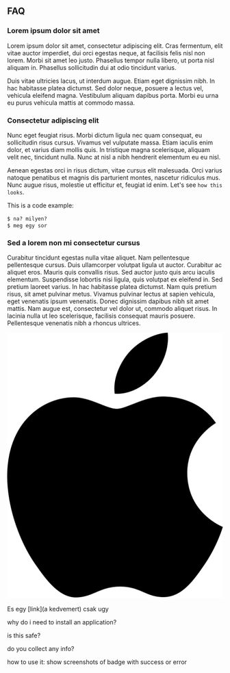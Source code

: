 ## FAQ

### Lorem ipsum dolor sit amet

Lorem ipsum dolor sit amet, consectetur adipiscing elit. Cras fermentum, elit vitae auctor imperdiet, dui orci egestas neque, at facilisis felis nisl non lorem. Morbi sit amet leo justo. Phasellus tempor nulla libero, ut porta nisl aliquam in. Phasellus sollicitudin dui at odio tincidunt varius.

Duis vitae ultricies lacus, ut interdum augue. Etiam eget dignissim nibh. In hac habitasse platea dictumst. Sed dolor neque, posuere a lectus vel, vehicula eleifend magna. Vestibulum aliquam dapibus porta. Morbi eu urna eu purus vehicula mattis at commodo massa.

### Consectetur adipiscing elit

Nunc eget feugiat risus. Morbi dictum ligula nec quam consequat, eu sollicitudin risus cursus. Vivamus vel vulputate massa. Etiam iaculis enim dolor, et varius diam mollis quis. In tristique magna scelerisque, aliquam velit nec, tincidunt nulla. Nunc at nisl a nibh hendrerit elementum eu eu nisl.

Aenean egestas orci in risus dictum, vitae cursus elit malesuada. Orci varius natoque penatibus et magnis dis parturient montes, nascetur ridiculus mus. Nunc augue risus, molestie ut efficitur et, feugiat id enim. Let's see `how this looks`.

This is a code example:
```
$ na? milyen?
$ meg egy sor
```

### Sed a lorem non mi consectetur cursus

Curabitur tincidunt egestas nulla vitae aliquet. Nam pellentesque pellentesque cursus. Duis ullamcorper volutpat ligula ut auctor. Curabitur ac aliquet eros. Mauris quis convallis risus. Sed auctor justo quis arcu iaculis elementum. Suspendisse lobortis nisi ligula, quis volutpat ex eleifend in. Sed pretium laoreet varius. In hac habitasse platea dictumst. Nam quis pretium risus, sit amet pulvinar metus. Vivamus pulvinar lectus at sapien vehicula, eget venenatis ipsum venenatis. Donec dignissim dapibus nibh sit amet mattis. Nam augue est, consectetur vel dolor ut, commodo aliquet risus. In lacinia nulla ut leo scelerisque, facilisis consequat mauris posuere. Pellentesque venenatis nibh a rhoncus ultrices.

![alt text](../assets/images/apple.svg)

Es egy [link](a kedvemert) csak ugy


why do i need to install an application?

is this safe?

do you collect any info?

how to use it: show screenshots of badge with success or error
